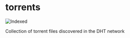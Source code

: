 torrents 
========
![Indexed](https://img.shields.io/badge/indexed-18847-blue)

Collection of torrent files discovered in the DHT network
